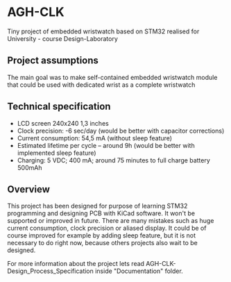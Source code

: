 # AGH-CLK
Tiny project of embedded wristwatch based on STM32 realised for University - course Design-Laboratory

## Project assumptions
The main goal was to make self-contained embedded wristwatch module that could be used with dedicated wrist as a complete wristwatch

## Technical specification
-	LCD screen 240x240 1,3 inches
-	Clock precision: -6 sec/day (would be better with capacitor corrections)
-	Current consumption: 54,5 mA (without sleep feature)
-	Estimated lifetime per cycle – around 9h (would be better with implemented sleep feature)
-	Charging: 5 VDC; 400 mA; around 75 minutes to full charge battery 500mAh 

## Overview
This project has been designed for purpose of learning STM32 programming and designing PCB with KiCad software. It won't be supported or improved in future. 
There are many mistakes such as huge current consumption, clock precision or aliased display. It could be of course improved for example by adding sleep feature, but it is not necessary to do right now, because others projects also wait to be designed. 

For more information about the project lets read AGH-CLK-Design_Process_Specification inside "Documentation" folder.